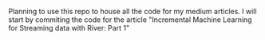 Planning to use this repo to house all the code for my medium articles. I will start by commiting the code for the article "Incremental Machine Learning for Streaming data with River: Part 1"
